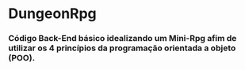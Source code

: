 # DungeonRpg
### Código Back-End básico idealizando um Mini-Rpg afim de utilizar os 4 princípios da programação orientada a objeto (POO).
